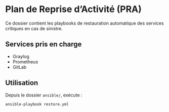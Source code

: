 # Plan de Reprise d’Activité (PRA)

Ce dossier contient les playbooks de restauration automatique des services critiques en cas de sinistre.

## Services pris en charge

- Graylog
- Prometheus
- GitLab

## Utilisation

Depuis le dossier `ansible/`, exécute :

```bash
ansible-playbook restore.yml
